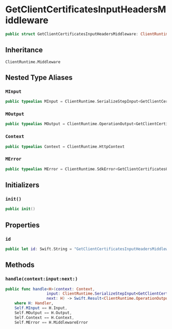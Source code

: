 # GetClientCertificatesInputHeadersMiddleware

``` swift
public struct GetClientCertificatesInputHeadersMiddleware: ClientRuntime.Middleware 
```

## Inheritance

`ClientRuntime.Middleware`

## Nested Type Aliases

### `MInput`

``` swift
public typealias MInput = ClientRuntime.SerializeStepInput<GetClientCertificatesInput>
```

### `MOutput`

``` swift
public typealias MOutput = ClientRuntime.OperationOutput<GetClientCertificatesOutputResponse>
```

### `Context`

``` swift
public typealias Context = ClientRuntime.HttpContext
```

### `MError`

``` swift
public typealias MError = ClientRuntime.SdkError<GetClientCertificatesOutputError>
```

## Initializers

### `init()`

``` swift
public init() 
```

## Properties

### `id`

``` swift
public let id: Swift.String = "GetClientCertificatesInputHeadersMiddleware"
```

## Methods

### `handle(context:input:next:)`

``` swift
public func handle<H>(context: Context,
                  input: ClientRuntime.SerializeStepInput<GetClientCertificatesInput>,
                  next: H) -> Swift.Result<ClientRuntime.OperationOutput<GetClientCertificatesOutputResponse>, MError>
    where H: Handler,
    Self.MInput == H.Input,
    Self.MOutput == H.Output,
    Self.Context == H.Context,
    Self.MError == H.MiddlewareError
```
